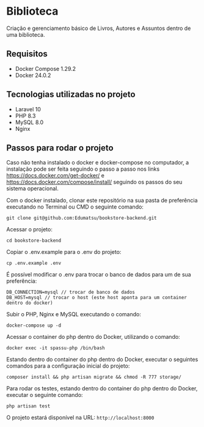 # Biblioteca
Criação e gerenciamento básico de Livros, Autores e Assuntos dentro de uma biblioteca.

## Requisitos
- Docker Compose 1.29.2
- Docker 24.0.2

## Tecnologias utilizadas no projeto
- Laravel 10
- PHP 8.3
- MySQL 8.0
- Nginx

## Passos para rodar o projeto

Caso não tenha instalado o docker e docker-compose no computador, a instalação pode ser feita seguindo o passo a passo nos links https://docs.docker.com/get-docker/ e https://docs.docker.com/compose/install/ seguindo os passos do seu sistema operacional.

Com o docker instalado, clonar este repositório na sua pasta de preferência executando no Terminal ou CMD o seguinte comando:

```console
git clone git@github.com:Edumatsu/bookstore-backend.git
```

Acessar o projeto:
```console
cd bookstore-backend
```

Copiar o .env.example para o .env do projeto:
```console
cp .env.example .env
```

É possível modificar o .env para trocar o banco de dados para um de sua preferência:
```console
DB_CONNECTION=mysql // trocar de banco de dados
DB_HOST=mysql // trocar o host (este host aponta para um container dentro do docker)
```

Subir o PHP, Nginx e MySQL executando o comando:
```console
docker-compose up -d
```

Acessar o container do php dentro do Docker, utilizando o comando:
```console
docker exec -it spassu-php /bin/bash
```
Estando dentro do container do php dentro do Docker, executar o seguintes comandos para a configuração inicial do projeto:

```console
composer install && php artisan migrate && chmod -R 777 storage/
```

Para rodar os testes, estando dentro do container do php dentro do Docker, executar o seguinte comando:
```console
php artisan test
```

O projeto estará disponível na URL: `http://localhost:8000`